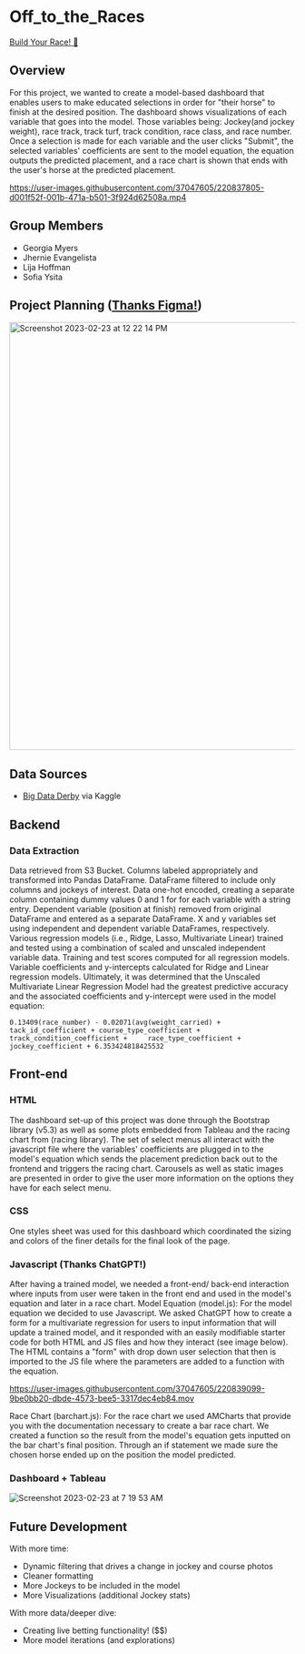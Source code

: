 # Off_to_the_Races
[Build Your Race! :horse:](https://gmyers95.github.io/Off_to_the_Races/front_end/index.html)

## Overview  

For this project, we wanted to create a model-based dashboard that enables users to make educated selections in order for "their horse" to finish at the desired position. The dashboard shows visualizations of each variable that goes into the model. Those variables being: Jockey(and jockey weight), race track, track turf, track condition, race class, and race number. Once a selection is made for each variable and the user clicks "Submit", the selected variables' coefficients are sent to the model equation, the equation outputs the predicted placement, and a race chart is shown that ends with the user's horse at the predicted placement.


https://user-images.githubusercontent.com/37047605/220837805-d001f52f-001b-471a-b501-3f924d62508a.mp4


## Group Members

* Georgia Myers
* Jhernie Evangelista
* Lija Hoffman
* Sofia Ysita

## Project Planning ([Thanks Figma!](https://www.figma.com/file/MISihLNvmLqPOPy6c1V5uf/Off-to-the-Races?node-id=0%3A1&t=n4LGYozbVaJsa7ng-0))
<img width="752" alt="Screenshot 2023-02-23 at 12 22 14 PM" src="https://user-images.githubusercontent.com/37047605/221044218-649f77fb-5999-43d2-bda5-f0e39bcbdbf2.png">


## Data Sources   

* [Big Data Derby](https://www.kaggle.com/competitions/big-data-derby-2022/data) via Kaggle

## Backend


### Data Extraction

Data retrieved from S3 Bucket. Columns labeled appropriately and transformed into Pandas DataFrame. DataFrame filtered to include only columns and jockeys of interest. Data one-hot encoded, creating a separate column containing dummy values 0 and 1 for for each variable with a string entry. Dependent variable (position at finish) removed from original DataFrame and entered as a separate DataFrame. X and y variables set using independent and dependent variable DataFrames, respectively. Various regression models (i.e., Ridge, Lasso, Multivariate Linear) trained and tested using a combination of scaled and unscaled independent variable data. Training and test scores computed for all regression models. Variable coefficients and y-intercepts calculated for Ridge and Linear regression models. Ultimately, it was determined that the Unscaled Multivariate Linear Regression Model had the greatest predictive accuracy and the associated coefficients and y-intercept were used in the model equation:
 
    0.13409(race_number) - 0.02071(avg(weight_carried) + tack_id_coefficient + course_type_coefficient + track_condition_coefficient +     race_type_coefficient + jockey_coefficient + 6.353424818425532


## Front-end

### HTML
The dashboard set-up of this project was done through the Bootstrap library (v5.3) as well as some plots embedded from Tableau and the racing chart from (racing library). The set of select menus all interact with the javascript file where the variables' coefficients are plugged in to the model's equation which sends the placement prediction back out to the frontend and triggers the racing chart. Carousels as well as static images are presented in order to give the user more information on the options they have for each select menu.

### CSS

One styles sheet was used for this dashboard which coordinated the sizing and colors of the finer details for the final look of the page.

### Javascript (Thanks ChatGPT!)

After having a trained model, we needed a front-end/ back-end interaction where inputs from user were taken in the front end and used in the model's equation and later in a race chart.
Model Equation (model.js):
For the model equation we decided to use Javascript. We asked ChatGPT how to create a form for a multivariate regression for users to input information that will update a trained model, and it responded with an easily modifiable starter code for both HTML and JS files and how they interact (see image below). The HTML contains a "form" with drop down user selection that then is imported to the JS file where the parameters are added to a function with the equation.

https://user-images.githubusercontent.com/37047605/220839099-9be0bb20-dbde-4573-bee5-3317dec4eb84.mov

Race Chart (barchart.js):
For the race chart we used AMCharts that provide you with the documentation necessary to create a bar race chart. We created a function so the result from the model's equation gets inputted on the bar chart's final position. Through an if statement we made sure the chosen horse ended up on the position the model predicted.

### Dashboard + Tableau

![Screenshot 2023-02-23 at 7 19 53 AM](https://user-images.githubusercontent.com/37047605/220982075-cd718e90-d3a1-45a4-88c9-6bb60ef26b33.png)


## Future Development
With more time:
* Dynamic filtering that drives a change in jockey and course photos
* Cleaner formatting
* More Jockeys to be included in the model
* More Visualizations (additional Jockey stats)
        
With more data/deeper dive:
* Creating live betting functionality! ($$)
* More model iterations (and explorations)
